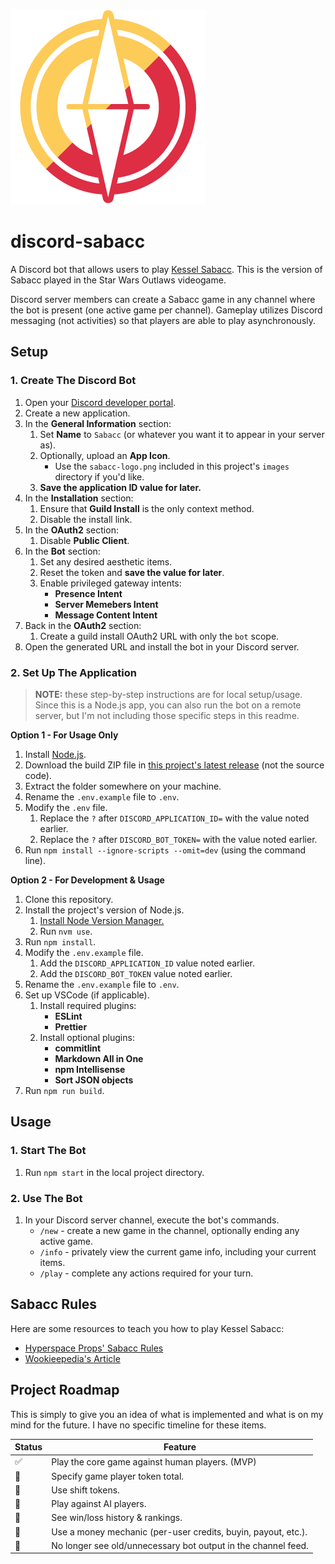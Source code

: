 ![alt text](https://github.com/ofolis/discord-sabacc/raw/main/images/sabacc-logo.png "Sabacc Logo")

# discord-sabacc

A Discord bot that allows users to play [Kessel Sabacc](https://starwars.fandom.com/wiki/Kessel_Sabacc). This is the version of Sabacc played in the Star Wars Outlaws videogame.

Discord server members can create a Sabacc game in any channel where the bot is present (one active game per channel). Gameplay utilizes Discord messaging (not activities) so that players are able to play asynchronously.

## Setup

### 1. Create The Discord Bot

1. Open your [Discord developer portal](https://discord.com/developers/applications).
2. Create a new application.
3. In the **General Information** section:
   1. Set **Name** to `Sabacc` (or whatever you want it to appear in your server as).
   2. Optionally, upload an **App Icon**.
      - Use the `sabacc-logo.png` included in this project's `images` directory if you'd like.
   3. **Save the application ID value for later.**
4. In the **Installation** section:
   1. Ensure that **Guild Install** is the only context method.
   2. Disable the install link.
5. In the **OAuth2** section:
   1. Disable **Public Client**.
6. In the **Bot** section:
   1. Set any desired aesthetic items.
   2. Reset the token and **save the value for later**.
   3. Enable privileged gateway intents:
      - **Presence Intent**
      - **Server Memebers Intent**
      - **Message Content Intent**
7. Back in the **OAuth2** section:
   1. Create a guild install OAuth2 URL with only the `bot` scope.
8. Open the generated URL and install the bot in your Discord server.

### 2. Set Up The Application

> **NOTE:** these step-by-step instructions are for local setup/usage. Since this is a Node.js app, you can also run the bot on a remote server, but I'm not including those specific steps in this readme.

**Option 1 - For Usage Only**

1. Install [Node.js](https://nodejs.org).
2. Download the build ZIP file in [this project's latest release](https://github.com/ofolis/discord-sabacc/releases/latest) (not the source code).
3. Extract the folder somewhere on your machine.
4. Rename the `.env.example` file to `.env`.
5. Modify the `.env` file.
   1. Replace the `?` after `DISCORD_APPLICATION_ID=` with the value noted earlier.
   2. Replace the `?` after `DISCORD_BOT_TOKEN=` with the value noted earlier.
6. Run `npm install --ignore-scripts --omit=dev` (using the command line).

**Option 2 - For Development & Usage**

1. Clone this repository.
2. Install the project's version of Node.js.
   1. [Install Node Version Manager.](https://github.com/nvm-sh/nvm?tab=readme-ov-file#installing-and-updating)
   2. Run `nvm use`.
3. Run `npm install`.
4. Modify the `.env.example` file.
   1. Add the `DISCORD_APPLICATION_ID` value noted earlier.
   2. Add the `DISCORD_BOT_TOKEN` value noted earlier.
5. Rename the `.env.example` file to `.env`.
6. Set up VSCode (if applicable).
   1. Install required plugins:
      - **ESLint**
      - **Prettier**
   2. Install optional plugins:
      - **commitlint**
      - **Markdown All in One**
      - **npm Intellisense**
      - **Sort JSON objects**
7. Run `npm run build`.

## Usage

### 1. Start The Bot

1. Run `npm start` in the local project directory.

### 2. Use The Bot

1. In your Discord server channel, execute the bot's commands.
   - `/new` - create a new game in the channel, optionally ending any active game.
   - `/info` - privately view the current game info, including your current items.
   - `/play` - complete any actions required for your turn.

## Sabacc Rules

Here are some resources to teach you how to play Kessel Sabacc:

- [Hyperspace Props' Sabacc Rules](https://hyperspaceprops.com/wp-content/uploads/2024/09/Kessel-Sabacc-Rules-v4.pdf)
- [Wookieepedia's Article](https://starwars.fandom.com/wiki/Kessel_Sabacc)

## Project Roadmap

This is simply to give you an idea of what is implemented and what is on my mind for the future. I have no specific timeline for these items.

| Status | Feature                                                       |
| ------ | ------------------------------------------------------------- |
| ✅     | Play the core game against human players. (MVP)               |
| 🔳     | Specify game player token total.                              |
| 🔳     | Use shift tokens.                                             |
| 🔳     | Play against AI players.                                      |
| 🔳     | See win/loss history & rankings.                              |
| 🔳     | Use a money mechanic (per-user credits, buyin, payout, etc.). |
| 🔳     | No longer see old/unnecessary bot output in the channel feed. |

